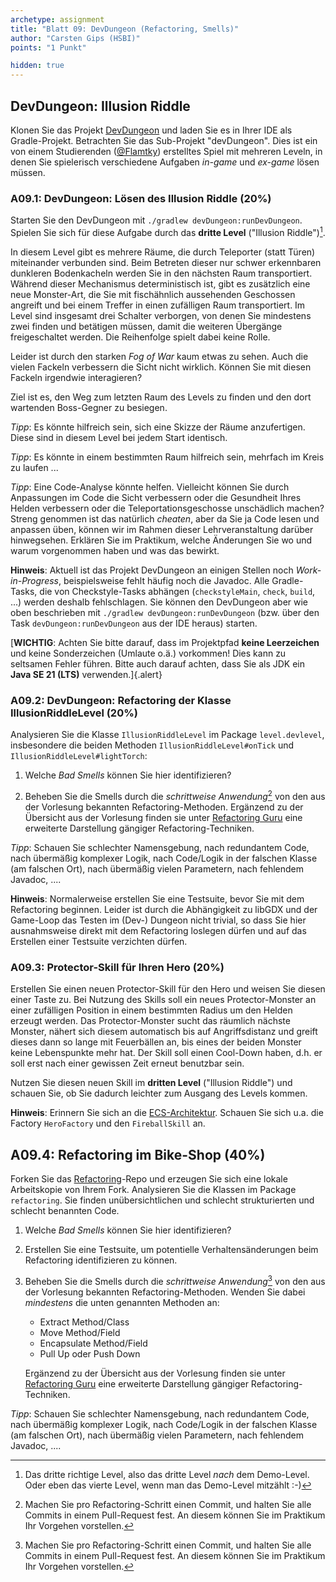 ```yaml
---
archetype: assignment
title: "Blatt 09: DevDungeon (Refactoring, Smells)"
author: "Carsten Gips (HSBI)"
points: "1 Punkt"

hidden: true
---
```


## DevDungeon: Illusion Riddle

Klonen Sie das Projekt [DevDungeon] und laden Sie es in Ihrer IDE als Gradle-Projekt.
Betrachten Sie das Sub-Projekt "devDungeon". Dies ist ein von einem Studierenden ([\@Flamtky])
erstelltes Spiel mit mehreren Leveln, in denen Sie spielerisch verschiedene Aufgaben *in-game*
und *ex-game* lösen müssen.

### A09.1: DevDungeon: Lösen des Illusion Riddle (20%)

Starten Sie den DevDungeon mit `./gradlew devDungeon:runDevDungeon`. Spielen Sie sich für
diese Aufgabe durch das **dritte Level** ("Illusion Riddle")[^1].

In diesem Level gibt es mehrere Räume, die durch Teleporter (statt Türen) miteinander
verbunden sind. Beim Betreten dieser nur schwer erkennbaren dunkleren Bodenkacheln werden Sie
in den nächsten Raum transportiert. Während dieser Mechanismus deterministisch ist, gibt es
zusätzlich eine neue Monster-Art, die Sie mit fischähnlich aussehenden Geschossen angreift und
bei einem Treffer in einen zufälligen Raum transportiert. Im Level sind insgesamt drei
Schalter verborgen, von denen Sie mindestens zwei finden und betätigen müssen, damit die
weiteren Übergänge freigeschaltet werden. Die Reihenfolge spielt dabei keine Rolle.

Leider ist durch den starken *Fog of War* kaum etwas zu sehen. Auch die vielen Fackeln
verbessern die Sicht nicht wirklich. Können Sie mit diesen Fackeln irgendwie interagieren?

Ziel ist es, den Weg zum letzten Raum des Levels zu finden und den dort wartenden Boss-Gegner
zu besiegen.

*Tipp*: Es könnte hilfreich sein, sich eine Skizze der Räume anzufertigen. Diese sind in
diesem Level bei jedem Start identisch.

*Tipp*: Es könnte in einem bestimmten Raum hilfreich sein, mehrfach im Kreis zu laufen ...

*Tipp*: Eine Code-Analyse könnte helfen. Vielleicht können Sie durch Anpassungen im Code die
Sicht verbessern oder die Gesundheit Ihres Helden verbessern oder die Teleportationsgeschosse
unschädlich machen? Streng genommen ist das natürlich *cheaten*, aber da Sie ja Code lesen und
anpassen üben, können wir im Rahmen dieser Lehrveranstaltung darüber hinwegsehen. Erklären Sie
im Praktikum, welche Änderungen Sie wo und warum vorgenommen haben und was das bewirkt.

**Hinweis**: Aktuell ist das Projekt DevDungeon an einigen Stellen noch *Work-in-Progress*,
beispielsweise fehlt häufig noch die Javadoc. Alle Gradle-Tasks, die von Checkstyle-Tasks
abhängen (`checkstyleMain`, `check`, `build`, ...) werden deshalb fehlschlagen. Sie können den
DevDungeon aber wie oben beschrieben mit `./gradlew devDungeon:runDevDungeon` (bzw. über den
Task `devDungeon:runDevDungeon` aus der IDE heraus) starten.

[**WICHTIG**: Achten Sie bitte darauf, dass im Projektpfad **keine Leerzeichen** und keine
Sonderzeichen (Umlaute o.ä.) vorkommen! Dies kann zu seltsamen Fehler führen. Bitte auch
darauf achten, dass Sie als JDK ein **Java SE 21 (LTS)** verwenden.]{.alert}

### A09.2: DevDungeon: Refactoring der Klasse IllusionRiddleLevel (20%)

Analysieren Sie die Klasse `IllusionRiddleLevel` im Package `level.devlevel`, insbesondere die
beiden Methoden `IllusionRiddleLevel#onTick` und `IllusionRiddleLevel#lightTorch`:

1.  Welche *Bad Smells* können Sie hier identifizieren?

2.  Beheben Sie die Smells durch die *schrittweise Anwendung*[^2] von den aus der Vorlesung
    bekannten Refactoring-Methoden. Ergänzend zu der Übersicht aus der Vorlesung finden sie
    unter [Refactoring Guru] eine erweiterte Darstellung gängiger Refactoring-Techniken.

*Tipp*: Schauen Sie schlechter Namensgebung, nach redundantem Code, nach übermäßig komplexer
Logik, nach Code/Logik in der falschen Klasse (am falschen Ort), nach übermäßig vielen
Parametern, nach fehlendem Javadoc, ....

**Hinweis**: Normalerweise erstellen Sie eine Testsuite, bevor Sie mit dem Refactoring
beginnen. Leider ist durch die Abhängigkeit zu libGDX und der Game-Loop das Testen im (Dev-)
Dungeon nicht trivial, so dass Sie hier ausnahmsweise direkt mit dem Refactoring loslegen
dürfen und auf das Erstellen einer Testsuite verzichten dürfen.

### A09.3: Protector-Skill für Ihren Hero (20%)

Erstellen Sie einen neuen Protector-Skill für den Hero und weisen Sie diesen einer Taste zu.
Bei Nutzung des Skills soll ein neues Protector-Monster an einer zufälligen Position in einem
bestimmten Radius um den Helden erzeugt werden. Das Protector-Monster sucht das räumlich
nächste Monster, nähert sich diesem automatisch bis auf Angriffsdistanz und greift dieses dann
so lange mit Feuerbällen an, bis eines der beiden Monster keine Lebenspunkte mehr hat. Der
Skill soll einen Cool-Down haben, d.h. er soll erst nach einer gewissen Zeit erneut benutzbar
sein.

Nutzen Sie diesen neuen Skill im **dritten Level** ("Illusion Riddle") und schauen Sie, ob Sie
dadurch leichter zum Ausgang des Levels kommen.

**Hinweis**: Erinnern Sie sich an die [ECS-Architektur]. Schauen Sie sich u.a. die Factory
`HeroFactory` und den `FireballSkill` an.

## A09.4: Refactoring im Bike-Shop (40%)

Forken Sie das [Refactoring]-Repo und erzeugen Sie sich eine lokale Arbeitskopie von Ihrem
Fork. Analysieren Sie die Klassen im Package `refactoring`. Sie finden unübersichtlichen und
schlecht strukturierten und schlecht benannten Code.

1.  Welche *Bad Smells* können Sie hier identifizieren?

2.  Erstellen Sie eine Testsuite, um potentielle Verhaltensänderungen beim Refactoring
    identifizieren zu können.

3.  Beheben Sie die Smells durch die *schrittweise Anwendung*[^3] von den aus der Vorlesung
    bekannten Refactoring-Methoden. Wenden Sie dabei *mindestens* die unten genannten Methoden
    an:

    -   Extract Method/Class
    -   Move Method/Field
    -   Encapsulate Method/Field
    -   Pull Up oder Push Down

    Ergänzend zu der Übersicht aus der Vorlesung finden sie unter [Refactoring Guru] eine
    erweiterte Darstellung gängiger Refactoring-Techniken.

*Tipp*: Schauen Sie schlechter Namensgebung, nach redundantem Code, nach übermäßig komplexer
Logik, nach Code/Logik in der falschen Klasse (am falschen Ort), nach übermäßig vielen
Parametern, nach fehlendem Javadoc, ....

[^1]: Das dritte richtige Level, also das dritte Level *nach* dem Demo-Level. Oder eben das
    vierte Level, wenn man das Demo-Level mitzählt :-)

[^2]: Machen Sie pro Refactoring-Schritt einen Commit, und halten Sie alle Commits in einem
    Pull-Request fest. An diesem können Sie im Praktikum Ihr Vorgehen vorstellen.

[^3]: Machen Sie pro Refactoring-Schritt einen Commit, und halten Sie alle Commits in einem
    Pull-Request fest. An diesem können Sie im Praktikum Ihr Vorgehen vorstellen.

  [DevDungeon]: https://github.com/Dungeon-CampusMinden/dev-dungeon
  [\@Flamtky]: https://github.com/Flamtky
  [Refactoring Guru]: https://refactoring.guru/refactoring/techniques
  [ECS-Architektur]: ../lecture/frameworks/dungeon.md
  [Refactoring]: https://github.com/Programmiermethoden-CampusMinden/prog2_ybel_refactoring
